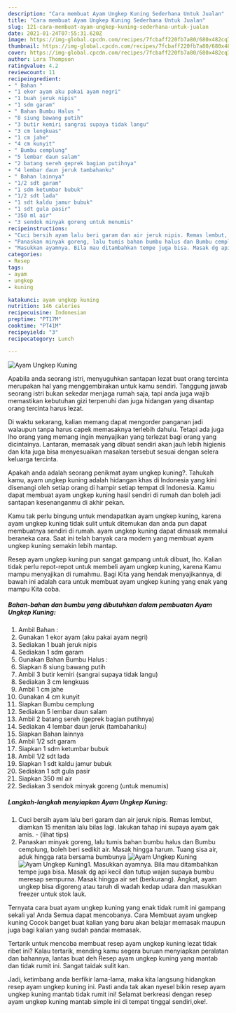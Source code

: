```yaml
---
description: "Cara membuat Ayam Ungkep Kuning Sederhana Untuk Jualan"
title: "Cara membuat Ayam Ungkep Kuning Sederhana Untuk Jualan"
slug: 121-cara-membuat-ayam-ungkep-kuning-sederhana-untuk-jualan
date: 2021-01-24T07:55:31.620Z
image: https://img-global.cpcdn.com/recipes/7fcbaff220fb7a80/680x482cq70/ayam-ungkep-kuning-foto-resep-utama.jpg
thumbnail: https://img-global.cpcdn.com/recipes/7fcbaff220fb7a80/680x482cq70/ayam-ungkep-kuning-foto-resep-utama.jpg
cover: https://img-global.cpcdn.com/recipes/7fcbaff220fb7a80/680x482cq70/ayam-ungkep-kuning-foto-resep-utama.jpg
author: Lora Thompson
ratingvalue: 4.2
reviewcount: 11
recipeingredient:
- " Bahan "
- "1 ekor ayam aku pakai ayam negri"
- "1 buah jeruk nipis"
- "1 sdm garam"
- " Bahan Bumbu Halus "
- "8 siung bawang putih"
- "3 butir kemiri sangrai supaya tidak langu"
- "3 cm lengkuas"
- "1 cm jahe"
- "4 cm kunyit"
- " Bumbu cemplung"
- "5 lembar daun salam"
- "2 batang sereh geprek bagian putihnya"
- "4 lembar daun jeruk tambahanku"
- " Bahan lainnya"
- "1/2 sdt garam"
- "1 sdm ketumbar bubuk"
- "1/2 sdt lada"
- "1 sdt kaldu jamur bubuk"
- "1 sdt gula pasir"
- "350 ml air"
- "3 sendok minyak goreng untuk menumis"
recipeinstructions:
- "Cuci bersih ayam lalu beri garam dan air jeruk nipis. Remas lembut, diamkan 15 menitan lalu bilas lagi. lakukan tahap ini supaya ayam gak amis.           (lihat tips)"
- "Panaskan minyak goreng, lalu tumis bahan bumbu halus dan Bumbu cemplung, boleh beri sedikit air. Masak hingga harum. Tuang sisa air, aduk hingga rata bersama bumbunya"
- "Masukkan ayamnya. Bila mau ditambahkan tempe juga bisa. Masak dg api kecil dan tutup wajan supaya bumbu meresap sempurna. Masak hingga air set (berkurang). Angkat, ayam ungkep bisa digoreng atau taruh di wadah kedap udara dan masukkan freezer untuk stok lauk."
categories:
- Resep
tags:
- ayam
- ungkep
- kuning

katakunci: ayam ungkep kuning 
nutrition: 146 calories
recipecuisine: Indonesian
preptime: "PT17M"
cooktime: "PT41M"
recipeyield: "3"
recipecategory: Lunch

---
```



![Ayam Ungkep Kuning](https://img-global.cpcdn.com/recipes/7fcbaff220fb7a80/680x482cq70/ayam-ungkep-kuning-foto-resep-utama.jpg)

Apabila anda seorang istri, menyuguhkan santapan lezat buat orang tercinta merupakan hal yang menggembirakan untuk kamu sendiri. Tanggung jawab seorang istri bukan sekedar menjaga rumah saja, tapi anda juga wajib memastikan kebutuhan gizi terpenuhi dan juga hidangan yang disantap orang tercinta harus lezat.

Di waktu  sekarang, kalian memang dapat mengorder panganan jadi walaupun tanpa harus capek memasaknya terlebih dahulu. Tetapi ada juga lho orang yang memang ingin menyajikan yang terlezat bagi orang yang dicintainya. Lantaran, memasak yang dibuat sendiri akan jauh lebih higienis dan kita juga bisa menyesuaikan masakan tersebut sesuai dengan selera keluarga tercinta. 



Apakah anda adalah seorang penikmat ayam ungkep kuning?. Tahukah kamu, ayam ungkep kuning adalah hidangan khas di Indonesia yang kini disenangi oleh setiap orang di hampir setiap tempat di Indonesia. Kamu dapat membuat ayam ungkep kuning hasil sendiri di rumah dan boleh jadi santapan kesenanganmu di akhir pekan.

Kamu tak perlu bingung untuk mendapatkan ayam ungkep kuning, karena ayam ungkep kuning tidak sulit untuk ditemukan dan anda pun dapat membuatnya sendiri di rumah. ayam ungkep kuning dapat dimasak memalui beraneka cara. Saat ini telah banyak cara modern yang membuat ayam ungkep kuning semakin lebih mantap.

Resep ayam ungkep kuning pun sangat gampang untuk dibuat, lho. Kalian tidak perlu repot-repot untuk membeli ayam ungkep kuning, karena Kamu mampu menyajikan di rumahmu. Bagi Kita yang hendak menyajikannya, di bawah ini adalah cara untuk membuat ayam ungkep kuning yang enak yang mampu Kita coba.

<!--inarticleads1-->

##### Bahan-bahan dan bumbu yang dibutuhkan dalam pembuatan Ayam Ungkep Kuning:

1. Ambil  Bahan :
1. Gunakan 1 ekor ayam (aku pakai ayam negri)
1. Sediakan 1 buah jeruk nipis
1. Sediakan 1 sdm garam
1. Gunakan  Bahan Bumbu Halus :
1. Siapkan 8 siung bawang putih
1. Ambil 3 butir kemiri (sangrai supaya tidak langu)
1. Sediakan 3 cm lengkuas
1. Ambil 1 cm jahe
1. Gunakan 4 cm kunyit
1. Siapkan  Bumbu cemplung
1. Sediakan 5 lembar daun salam
1. Ambil 2 batang sereh (geprek bagian putihnya)
1. Sediakan 4 lembar daun jeruk (tambahanku)
1. Siapkan  Bahan lainnya
1. Ambil 1/2 sdt garam
1. Siapkan 1 sdm ketumbar bubuk
1. Ambil 1/2 sdt lada
1. Siapkan 1 sdt kaldu jamur bubuk
1. Sediakan 1 sdt gula pasir
1. Siapkan 350 ml air
1. Sediakan 3 sendok minyak goreng (untuk menumis)




<!--inarticleads2-->

##### Langkah-langkah menyiapkan Ayam Ungkep Kuning:

1. Cuci bersih ayam lalu beri garam dan air jeruk nipis. Remas lembut, diamkan 15 menitan lalu bilas lagi. lakukan tahap ini supaya ayam gak amis. -           (lihat tips)
1. Panaskan minyak goreng, lalu tumis bahan bumbu halus dan Bumbu cemplung, boleh beri sedikit air. Masak hingga harum. Tuang sisa air, aduk hingga rata bersama bumbunya
<img src="//assets-global.cpcdn.com/assets/icons/button_play-2c75c40dde080a61004c1f40b05d8f140eaff45d7e9e6481dc71c63d2e7c4909.png" alt="Ayam Ungkep Kuning"><img src="//assets-global.cpcdn.com/assets/icons/button_play-2c75c40dde080a61004c1f40b05d8f140eaff45d7e9e6481dc71c63d2e7c4909.png" alt="Ayam Ungkep Kuning">1. Masukkan ayamnya. Bila mau ditambahkan tempe juga bisa. Masak dg api kecil dan tutup wajan supaya bumbu meresap sempurna. Masak hingga air set (berkurang). Angkat, ayam ungkep bisa digoreng atau taruh di wadah kedap udara dan masukkan freezer untuk stok lauk.




Ternyata cara buat ayam ungkep kuning yang enak tidak rumit ini gampang sekali ya! Anda Semua dapat mencobanya. Cara Membuat ayam ungkep kuning Cocok banget buat kalian yang baru akan belajar memasak maupun juga bagi kalian yang sudah pandai memasak.

Tertarik untuk mencoba membuat resep ayam ungkep kuning lezat tidak ribet ini? Kalau tertarik, mending kamu segera buruan menyiapkan peralatan dan bahannya, lantas buat deh Resep ayam ungkep kuning yang mantab dan tidak rumit ini. Sangat taidak sulit kan. 

Jadi, ketimbang anda berfikir lama-lama, maka kita langsung hidangkan resep ayam ungkep kuning ini. Pasti anda tak akan nyesel bikin resep ayam ungkep kuning mantab tidak rumit ini! Selamat berkreasi dengan resep ayam ungkep kuning mantab simple ini di tempat tinggal sendiri,oke!.


